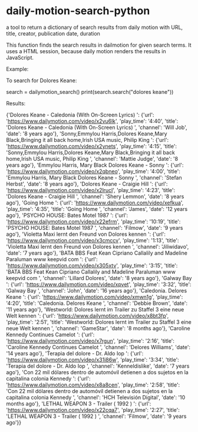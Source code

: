# daily-motion-search-python
a tool to return a dictionary of search results from daily motion with URL, title, creator, publication date, duration


This function finds the search results in dailmotion for given search terms.
It uses a HTML session, because daily motion renders the results in JavaScript. 

Example:

To search for Dolores Keane:

search = dailymotion_search()
print(search.search("dolores keane"))

Results:

{'Dolores Keane - Caledonia (With On-Screen Lyrics) ': {'url': 'https://www.dailymotion.com/video/x2vu6lk', 'play_time': '4:40', 'title': 'Dolores Keane - Caledonia (With On-Screen Lyrics) ', 'channel': 'Will Job', 'date': '8 years ago'}, 'Sonny,Emmylou Harris,Dolores Keane,Mary Black,Bringing it all back home,Irish USA music, Philip King ': {'url': 'https://www.dailymotion.com/video/x2ynets', 'play_time': '4:15', 'title': 'Sonny,Emmylou Harris,Dolores Keane,Mary Black,Bringing it all back home,Irish USA music, Philip King ', 'channel': 'Mattie Judge', 'date': '8 years ago'}, 'Emmylou Harris, Mary Black Dolores Keane - Sonny ': {'url': 'https://www.dailymotion.com/video/x2qbneo', 'play_time': '4:00', 'title': 'Emmylou Harris, Mary Black Dolores Keane - Sonny ', 'channel': 'Stefan Herbst', 'date': '8 years ago'}, 'Dolores Keane - Craigie Hill ': {'url': 'https://www.dailymotion.com/video/x2lrucl', 'play_time': '4:23', 'title': 'Dolores Keane - Craigie Hill ', 'channel': 'Shery Lemmon', 'date': '8 years ago'}, 'Going Home ': {'url': 'https://www.dailymotion.com/video/xefkua', 'play_time': '4:35', 'title': 'Going Home ', 'channel': 'James', 'date': '12 years ago'}, 'PSYCHO HOUSE: Bates Motel 1987 ': {'url': 'https://www.dailymotion.com/video/x22efrm', 'play_time': '10:19', 'title': 'PSYCHO HOUSE: Bates Motel 1987 ', 'channel': 'Filmow', 'date': '9 years ago'}, 'Violetta Maxi lernt den Freund von Dolores kennen ': {'url': 'https://www.dailymotion.com/video/x3cmccv', 'play_time': '1:13', 'title': 'Violetta Maxi lernt den Freund von Dolores kennen ', 'channel': 'Jiliwidavo', 'date': '7 years ago'}, 'BATA BBS Feat Kean Cipriano Callalily and Madeline Paraluman www keepvid com ': {'url': 'https://www.dailymotion.com/video/x305xtv', 'play_time': '3:15', 'title': 'BATA BBS Feat Kean Cipriano Callalily and Madeline Paraluman www keepvid com ', 'channel': 'Lillard Dolores', 'date': '8 years ago'}, 'Galway Bay ': {'url': 'https://www.dailymotion.com/video/xpvet', 'play_time': '3:32', 'title': 'Galway Bay ', 'channel': 'John', 'date': '16 years ago'}, 'Caledonia. Delores Keane ': {'url': 'https://www.dailymotion.com/video/xmwn1g', 'play_time': '4:20', 'title': 'Caledonia. Delores Keane ', 'channel': 'Debbie Brown', 'date': '11 years ago'}, 'Westworld: Dolores lernt im Trailer zu Staffel 3 eine neue Welt kennen ': {'url': 'https://www.dailymotion.com/video/x8bt3fp', 'play_time': '2:51', 'title': 'Westworld: Dolores lernt im Trailer zu Staffel 3 eine neue Welt kennen ', 'channel': 'GameStar', 'date': '8 months ago'}, 'Caroline Kennedy Continues Camelot ': {'url': 'https://www.dailymotion.com/video/x7rgun', 'play_time': '2:16', 'title': 'Caroline Kennedy Continues Camelot ', 'channel': 'Delores Williams', 'date': '14 years ago'}, 'Terapia del dolore - Dr. Aldo Iop ': {'url': 'https://www.dailymotion.com/video/x31i86w', 'play_time': '3:34', 'title': 'Terapia del dolore - Dr. Aldo Iop ', 'channel': 'Kenneldislike', 'date': '7 years ago'}, 'Con 22 mil dólares dentro de automóvil detienen a dos sujetos en la capitalina colonia Kennedy ': {'url': 'https://www.dailymotion.com/video/x8a8cen', 'play_time': '2:58', 'title': 'Con 22 mil dólares dentro de automóvil detienen a dos sujetos en la capitalina colonia Kennedy ', 'channel': 'HCH Televisión Digital', 'date': '10 months ago'}, 'LETHAL WEAPON 3 - Trailer ( 1992 ) ': {'url': 'https://www.dailymotion.com/video/x22cqa7', 'play_time': '2:27', 'title': 'LETHAL WEAPON 3 - Trailer ( 1992 ) ', 'channel': 'Filmow', 'date': '9 years ago'}}
